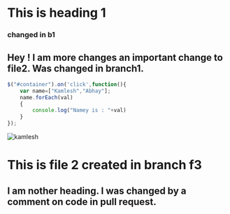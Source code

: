 # This is heading 1

### changed in b1

## Hey ! I am more changes an important change to file2. Was changed in branch1.

```javascript
$("#container").on('click',function(){
    var name=["Kamlesh","Abhay"];
    name.forEach(val)
    {
        console.log("Namey is : "+val)
    }
});
```

![kamlesh](https://avatars0.githubusercontent.com/u/10725893?v=3)
# This is file 2 created in branch f3



## I am nother heading.  I was changed by a comment on code in pull request.
